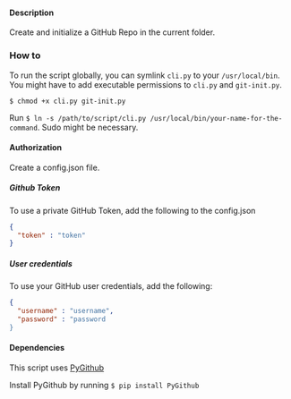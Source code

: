 #### Description
Create and initialize a GitHub Repo in the current folder.

### How to
To run the script globally, you can symlink `cli.py` to your `/usr/local/bin`. You might have to add executable permissions to `cli.py` and `git-init.py`.
```
$ chmod +x cli.py git-init.py
```

Run `$ ln -s /path/to/script/cli.py /usr/local/bin/your-name-for-the-command`. Sudo might be necessary.

#### Authorization
Create a config.json file.

##### Github Token
To use a private GitHub Token, add the following to the config.json
```json
{
  "token" : "token"
}
```

##### User credentials
To use your GitHub user credentials, add the following:
```json
{
  "username" : "username",
  "password" : "password
}
```

#### Dependencies
This script uses [PyGithub](https://github.com/PyGithub/PyGithub)

Install PyGithub by running `$ pip install PyGithub`

